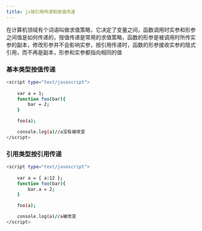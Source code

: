 ```yaml
---
title: js按引用传递和按值传递
---
```

在计算机领域有个词语叫做求值策略，它决定了变量之间，函数调用时实参和形参之间值是如何传递的，按值传递是常用的求值策略，函数的形参是被调用时所传实参的副本，修改形参并不会影响实参，按引用传递时，函数的形参接收实参的隐式引用，而不再是副本，形参和实参都指向相同的值

### 基本类型按值传递

``` bash
<script type="text/javascript">
	
	var a = 1;
	function foo(bar){
		bar = 2;
	}

	foo(a);

	console.log(a)//a没有被改变
</script>

```
### 引用类型按引用传递

``` bash
<script type="text/javascript">
	
	var a = { a:12 };
	function foo(bar){
		bar.a = 2;
	}

	foo(a);

	console.log(a)//a被改变
</script>

```




